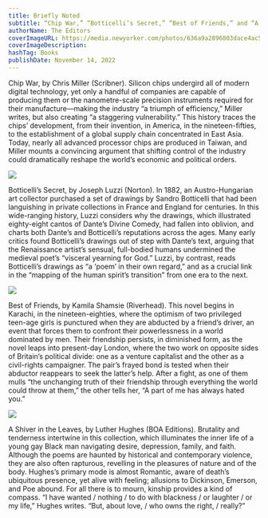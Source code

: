 ```yaml
---
title: Briefly Noted
subtitle: “Chip War,” “Botticelli’s Secret,” “Best of Friends,” and “A Shiver in the Leaves.”
authorName: The Editors
coverImageURL: https://media.newyorker.com/photos/636a9a2896803dace4ac50ca/master/w_1600,c_limit/221121_r41374_rdweb.jpg
coverImageDescription: 
hashTag: Books
publishDate: November 14, 2022
---
```


Chip War, by Chris Miller (Scribner). Silicon chips undergird all of modern digital technology, yet only a handful of companies are capable of producing them or the nanometre-scale precision instruments required for their manufacture—making the industry “a triumph of efficiency,” Miller writes, but also creating “a staggering vulnerability.” This history traces the chips’ development, from their invention, in America, in the nineteen-fifties, to the establishment of a global supply chain concentrated in East Asia. Today, nearly all advanced processor chips are produced in Taiwan, and Miller mounts a convincing argument that shifting control of the industry could dramatically reshape the world’s economic and political orders.

![](https://media.newyorker.com/photos/636a9234bb6f45998e371790/master/w_1600,c_limit/221121_r41375web.jpg)

Botticelli’s Secret, by Joseph Luzzi (Norton). In 1882, an Austro-Hungarian art collector purchased a set of drawings by Sandro Botticelli that had been languishing in private collections in France and England for centuries. In this wide-ranging history, Luzzi considers why the drawings, which illustrated eighty-eight cantos of Dante’s Divine Comedy, had fallen into oblivion, and charts both Dante’s and Botticelli’s reputations across the ages. Many early critics found Botticelli’s drawings out of step with Dante’s text, arguing that the Renaissance artist’s sensual, full-bodied humans undermined the medieval poet’s “visceral yearning for God.” Luzzi, by contrast, reads Botticelli’s drawings as “a ‘poem’ in their own regard,” and as a crucial link in the “mapping of the human spirit’s transition” from one era to the next.

![](https://media.newyorker.com/photos/636a923497477f56961c32c2/master/w_1600,c_limit/221121_r41376web.jpg)

Best of Friends, by Kamila Shamsie (Riverhead). This novel begins in Karachi, in the nineteen-eighties, where the optimism of two privileged teen-age girls is punctured when they are abducted by a friend’s driver, an event that forces them to confront their powerlessness in a world dominated by men. Their friendship persists, in diminished form, as the novel leaps into present-day London, where the two work on opposite sides of Britain’s political divide: one as a venture capitalist and the other as a civil-rights campaigner. The pair’s frayed bond is tested when their abductor reappears to seek the latter’s help. After a fight, as one of them mulls “the unchanging truth of their friendship through everything the world could throw at them,” the other tells her, “A part of me has always hated you.”

![](https://media.newyorker.com/photos/636a9233bd1e83b36a7f4814/master/w_1600,c_limit/221121_r41377web.jpg)

A Shiver in the Leaves, by Luther Hughes (BOA Editions). Brutality and tenderness intertwine in this collection, which illuminates the inner life of a young gay Black man navigating desire, depression, family, and faith. Although the poems are haunted by historical and contemporary violence, they are also often rapturous, revelling in the pleasures of nature and of the body. Hughes’s primary mode is almost Romantic, aware of death’s ubiquitous presence, yet alive with feeling; allusions to Dickinson, Emerson, and Poe abound. For all there is to mourn, kinship provides a kind of compass. “I have wanted / nothing / to do with blackness / or laughter / or my life,” Hughes writes. “But, about love, / who owns the right, / really?”